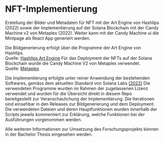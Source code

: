# NFT-Implementierung
Erstellung der Bilder und Metadaten für NFT mit der Art Engine von Hashlips (2022) sowie der Implementierung  auf der Solana Blockchain mit der Candy Machine v2  von Metaplex (2022). Weiter kann mit der Candy Machine ui die Mintpage als React App generiert werden.

Die Bildgenerierung erfolgt über die Programme der Art Engine von Hashlips. <br> Quelle: [Hashlips Art Engine](https://github.com/HashLips/hashlips_art_engine)
Für das Deployment der NFTs auf der Solana Blockchain wurde die Candy Machine V2 von Metaplex verwendet. <br> Quelle: [Metaplex](https://github.com/metaplex-foundation/metaplex/)

Die Implementierung erfolgte unter reiner Anwendung der bestehenden Softwares, gemäss dem aktuellen Standard von Solana Labs [(2022)](https://solana.com/de/ecosystem/metaplex)
Die verwendeten Programme wurden im Rahmen der zugelassenen Lizenz verwendet und wurden für die Übersicht direkt in diesem Repo bereitgestellt zur Veranschaulichung der Implementierung. 
Die Iterationen sind einsehbar in den Releases zur Bildgenerierung und dem Deployment.
Die verwendeten Dateien und deren Hauptfunktionen wurden innerhalb der Scripts jeweils kommentiert zur Erklärung, welche Funktionen bei der Ausführungen vorgenommen werden. 

Alle weiteren Informationen zur Umsetzung des Forschungsprojekts können in der Bachelor Thesis eingesehen werden.
